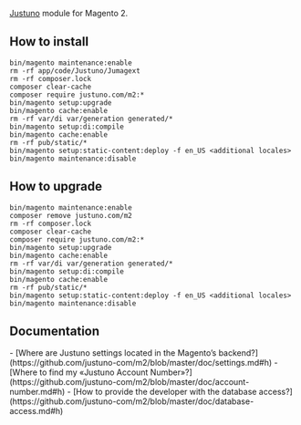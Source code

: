 [Justuno](https://www.justuno.com) module for Magento 2. 

## How to install
```
bin/magento maintenance:enable
rm -rf app/code/Justuno/Jumagext
rm -rf composer.lock
composer clear-cache
composer require justuno.com/m2:*
bin/magento setup:upgrade
bin/magento cache:enable
rm -rf var/di var/generation generated/*
bin/magento setup:di:compile
bin/magento cache:enable
rm -rf pub/static/*
bin/magento setup:static-content:deploy -f en_US <additional locales>
bin/magento maintenance:disable
```

## How to upgrade
```
bin/magento maintenance:enable
composer remove justuno.com/m2
rm -rf composer.lock
composer clear-cache
composer require justuno.com/m2:*
bin/magento setup:upgrade
bin/magento cache:enable
rm -rf var/di var/generation generated/*
bin/magento setup:di:compile
bin/magento cache:enable
rm -rf pub/static/*
bin/magento setup:static-content:deploy -f en_US <additional locales>
bin/magento maintenance:disable
```

<h2 id='doc'>Documentation</h2>
- [Where are Justuno settings located in the Magento’s backend?](https://github.com/justuno-com/m2/blob/master/doc/settings.md#h)
- [Where to find my «Justuno Account Number»?](https://github.com/justuno-com/m2/blob/master/doc/account-number.md#h)
- [How to provide the developer with the database access?](https://github.com/justuno-com/m2/blob/master/doc/database-access.md#h)